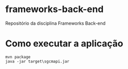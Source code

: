 # frameworks-back-end
Repositório da disciplina Frameworks Back-end

# Como executar a aplicação
```
mvn package
java -jar target\sgcmapi.jar
```
